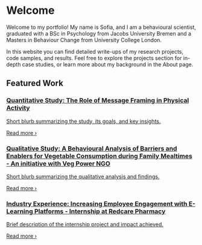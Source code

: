 # Welcome

Welcome to my portfolio! My name is Sofia, and I am a behavioural scientist, graduated with a BSc in Psychology from Jacobs University Bremen and a Masters in Behaviour Change from University College London. 

In this website you can find detailed write-ups of my research projects, code samples, and results. Feel free to explore the projects section for in-depth case studies, or learn more about my background in the About page.

## Featured Work

<div class="projects-grid">

  <a href="projects/bachelor-thesis" class="project-card" target="_self">
    <h3>Quantitative Study: The Role of Message Framing in Physical Activity</h3>
    <p>Short blurb summarizing the study, its goals, and key insights.</p>
    <p class="read-more">Read more ›</p>
  </a>

  <a href="projects/masters-thesis" class="project-card" target="_self">
    <h3>Qualitative Study: A Behavioural Analysis of Barriers and Enablers for Vegetable Consumption during Family Mealtimes - An initiative with Veg Power NGO</h3>
    <p>Short blurb summarizing the qualitative analysis and findings.</p>
    <p class="read-more">Read more ›</p>
  </a>

  <a href="projects/redcare-internship" class="project-card" target="_self">
    <h3>Industry Experience: Increasing Employee Engagement with E-Learning Platforms - Internship at Redcare Pharmacy</h3>
    <p>Brief description of the internship project and impact achieved.</p>
    <p class="read-more">Read more ›</p>
  </a>

</div>